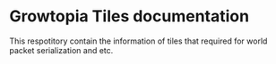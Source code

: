 # Growtopia Tiles documentation
This respotitory contain the information of tiles that required for world packet serialization and etc.
